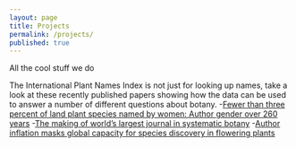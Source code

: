 ```yaml
---
layout: page
title: Projects
permalink: /projects/
published: true
---
```



All the cool stuff we do

The International Plant Names Index is not just for looking up names, take a look at these recently published papers showing how the data can be used to answer a number of different questions about botany. 
-[Fewer than three percent of land plant species named by women: Author gender over 260 years](http://www.ingentaconnect.com/content/iapt/tax/2015/00000064/00000002/art00003)
-[The making of world’s largest journal in systematic botany](http://biotaxa.org/Phytotaxa/article/view/phytotaxa.191.1.1)
-[Author inflation masks global capacity for species discovery in flowering plants](http://onlinelibrary.wiley.com/doi/10.1111/nph.12522/abstract)


